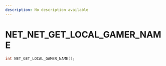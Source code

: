 ```yaml
---
description: No description available 
---
```


# NET\_NET_GET_LOCAL_GAMER_NAME

```cpp
int NET_GET_LOCAL_GAMER_NAME();
```